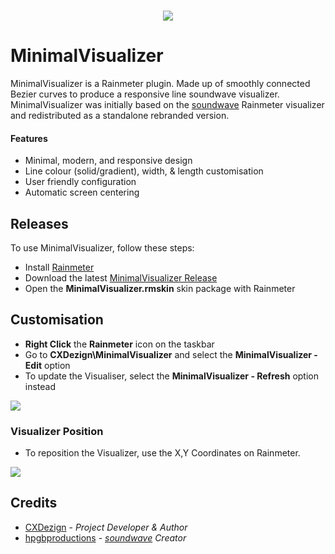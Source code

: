 <br>
<p align="center">
  <img src="https://i.imgur.com/CFpn00i.png" />
</p>

# MinimalVisualizer
MinimalVisualizer is a Rainmeter plugin. Made up of smoothly connected Bezier curves to produce a responsive line soundwave visualizer.
MinimalVisualizer was initially based on the [soundwave](https://github.com/hpgbproductions/soundwave) Rainmeter visualizer and redistributed as a standalone rebranded version.

#### Features
* Minimal, modern, and responsive design
* Line colour (solid/gradient), width, & length customisation
* User friendly configuration
* Automatic screen centering

## Releases
To use MinimalVisualizer, follow these steps:
* Install [Rainmeter](https://www.rainmeter.net)
* Download the latest [MinimalVisualizer Release](https://github.com/CXDezign/MinimalVisualizer/releases)
* Open the **MinimalVisualizer.rmskin** skin package with Rainmeter

## Customisation
* **Right Click** the **Rainmeter** icon on the taskbar
* Go to **CXDezign\MinimalVisualizer** and select the **MinimalVisualizer - Edit** option
* To update the Visualiser, select the **MinimalVisualizer - Refresh** option instead

<img src="https://i.imgur.com/PWZ6DR0.png" />

### Visualizer Position
* To reposition the Visualizer, use the X,Y Coordinates on Rainmeter.

<img src="https://i.imgur.com/Ee7u66B.png" />

## Credits
* [CXDezign](https://github.com/CXDezign) - *Project Developer & Author*
* [hpgbproductions](https://github.com/hpgbproductions) - *[soundwave](https://github.com/hpgbproductions/soundwave) Creator*
